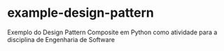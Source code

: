 # example-design-pattern

Exemplo do Design Pattern Composite em Python como atividade para a disciplina de Engenharia de Software
